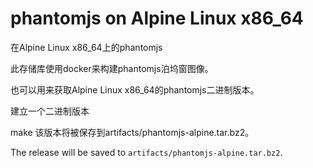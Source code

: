 # phantomjs on Alpine Linux x86_64

在Alpine Linux x86_64上的phantomjs

此存储库使用docker来构建phantomjs泊坞窗图像。

也可以用来获取Alpine Linux x86_64的phantomjs二进制版本。

建立一个二进制版本

make
该版本将被保存到artifacts/phantomjs-alpine.tar.bz2。


The release will be saved to `artifacts/phantomjs-alpine.tar.bz2`.


